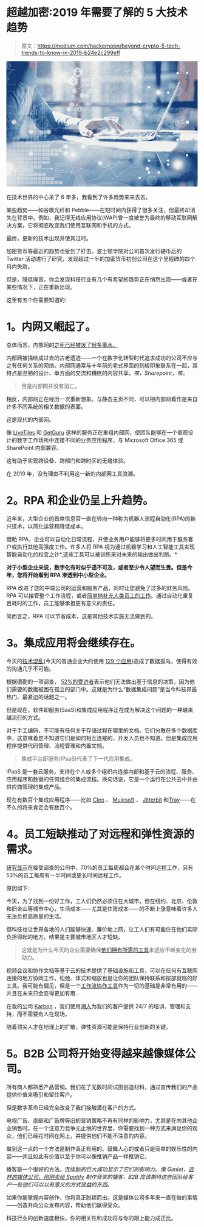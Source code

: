 # 超越加密:2019 年需要了解的 5 大技术趋势

> 原文：<https://medium.com/hackernoon/beyond-crypto-5-tech-trends-to-know-in-2019-b24e2c299eff>

![](img/5914b01736acf9ba55f930b74f63876e.png)

在技术世界的中心呆了 6 年多，我看到了许多趋势来来去去。

某些趋势——如谷歌光纤和 Pebble——在短时间内获得了很多关注，但最终却消失在背景中。例如，我记得无线应用协议(WAP)曾一度被誉为最终的移动互联网解决方案，它将彻底改变我们使用互联网和手机的方式。

最终，更新的技术出现并使其过时。

加密货币等最近的趋势也受到了打击。波士顿学院对公司首次发行硬币后的 Twitter 活动进行了研究，发现超过一半的加密货币初创公司在这个里程碑的四个月内失败。

但是，降低噪音，你会发现科技行业有几个有希望的趋势正在悄然出现——或者在某些情况下，正在重新出现。

这里有五个你需要知道的:

# **1。内网又崛起了。**

总体而言，内部网的[之死已经被泼了很多墨水。](https://www.gatehouse.co.uk/post-intranet-era/)

内部网被描绘成过去的古老遗迹——一个在数字化转型时代追求成功的公司不应与之有任何关系的网络。内部网通常与十年前的老式界面的刻板印象联系在一起，其特点是丑陋的设计、单方面的交流和糟糕的内容共享。*咳，Sharepoint，咳。*

> 但是内部网并没有消亡。

相反，内部网正在经历一次重新想象。与静态主页不同，可以把内部网看作是来自许多不同系统的相关数据的表面。

这是现代的内部网。

像 [LiveTiles](https://www.livetiles.nyc/) 和 [GetGuru](https://www.getguru.com/) 这样的服务正在重组内部网，使团队能够在一个直观设计的数字工作场所中连接不同的业务应用程序，与 Microsoft Office 365 或 SharePoint 内部兼容。

这有助于实现跨设备、跨部门和跨时区的无缝体验。

在 2019 年，没有理由不利用这一新的内部网工具浪潮。

# **2。RPA 和企业仍呈上升趋势。**

近年来，大型企业的首席信息官一直在转向一种称为机器人流程自动化(RPA)的新兴技术，以简化运营和降低成本。

借助 RPA，企业可以自动化日常流程，并使业务用户能够将更多时间用于服务客户或执行其他高强度工作。许多人将 RPA 视为通过机器学习和人工智能工具实现智能自动化的权宜之计*,这些工具可以被训练来对未来的输出做出判断。*

**对于小型企业来说，数字化有时似乎遥不可及，或者至少令人望而生畏。但是今年，您将开始看到 RPA 渗透到中小型企业。**

RPA 改进了您的中端公司的运营和服务产品，同时让您避免了过多的财务风险。RPA 可以接管整个工作流程，或者[简单地补充人类员工的工作](https://www.uipath.com/blog/unattended-attended-automation?hsCtaTracking=33f761f3-eeb4-4f96-966f-483277eccca8%7C6cda33dc-bed3-4ec1-be71-a2900b3959e6)。通过自动化重复且耗时的工作，员工能够承担更有意义的责任。

简而言之，RPA 可以节省成本，这是其他技术实施无法做到的。

# **3。集成应用将会继续存在。**

今天的[技术混乱](/@stuartwmcleod/3-ways-tech-clutter-is-killing-your-company-culture-15573761597f)(今天的普通企业大约使用 [129 个应用](https://www.wsj.com/articles/employees-are-accessing-more-and-more-business-apps-study-finds-11549580017))造成了数据孤岛，使得有效的沟通几乎不可能。

根据德勤的一项调查， [52%的受访者](https://www.tibco.com/blog/2010/09/16/saas-business-intelligence-solves-the-data-silo-problem/)表示他们无法做出基于信息的决策，因为他们需要的数据被困在孤立的部门中。这就是为什么“数据集成问题”是当今科技界最热门、最紧迫的话题之一。

但是现在，软件即服务(SaaS)和集成应用程序正在成为解决这个问题的一种越来越流行的方式。

对于手工编码，不可能有任何关于存储过程在哪里的文档。它们分散在多个数据库中，这意味着您不知道它们是如何相互连接的，开发人员也不知道。但是集成应用程序提供代码管理、流程管理和内置文档。

> 集成平台即服务(IPaaS)代表了下一代应用集成。

IPaaS 是一套云服务，支持在个人或多个组织内连接内部和基于云的流程、服务、应用程序和数据的任何组合的集成流程。换句话说，它是一个运行在公共云中并由供应商管理的集成产品。

现在有数百个集成应用程序——比如 [Cleo](https://www.cleo.com/) 、 [Mulesoft](https://www.mulesoft.com/) 、 [Jitterbit](https://www.jitterbit.com/) 和[Tray](https://tray.io/)——在不久的将来肯定会有数百个。

# **4。员工短缺推动了对远程和弹性资源的需求。**

[研究显示](https://www.americanexpress.com/en-us/business/trends-and-insights/articles/understanding-shift-mobile-workforce/)在接受调查的公司中，70%的员工每周都会在某个时间远程工作，另有 53%的员工每周有一半时间或更长时间远程工作。

原因如下:

今天，为了找到一份好工作，工人们仍然必须住在大城市，但在纽约、北京、伦敦和旧金山等城市中心，生活成本——尤其是住房成本——的不断上涨意味着许多人无法负担高质量的生活。

但科技也让世界各地的人们能够快速、廉价地上网，让工人们有可能住在他们实际负担得起的地方。结果是主要城市地区人才短缺。

> 这就是为什么今天的企业需要确保[他们拥有所需的工具](https://karbonhq.com/accountant-resources/articles/ten-tools-for-remote-team-collaboration)来适应不断变化的劳动力。

视频会议和协作文档等基于云的技术提供了基础设施和工具，可以在任何有互联网连接的地方协同工作。松弛、体式和缩放也是让你的团队保持联系和按部就班的好工具。我可能有偏见，但是一个[工作流协作工具](https://karbonhq.com/accountant-resources/articles/what-is-workstream-collaboration)作为一切的基础是非常有用的——并且在未来只会变得更加有用..

在我的公司 [Karbon](https://karbonhq.com/) ，我们使用[潮人](https://influx.com/)为我们的客户提供 24/7 的培训、管理和支持，而不需要有人在现场。

随着顶尖人才在地理上的扩散，弹性资源可能是保持行业创新的关键。

# **5。B2B 公司将开始变得越来越像媒体公司。**

所有商人都熟悉产品营销。我们花了无数时间试图创造材料，通过宣传我们的产品提供价值来吸引和留住客户。

但是数字革命已经完全改变了我们接触潜在客户的方式。

电视广告、直邮和广告牌等旧的营销策略不再有同样的影响力，尤其是在向其他企业销售时。在一个注意力竞争无止境的世界里，你需要找到一种方式来满足你的观众，他们已经花时间在网上，并提供他们不能不注意的内容。

做到这一点的一个方法是制作真正有用的、鼓舞人心的或者只是简单的娱乐性的内容——并且如此有价值以至于你可以像推销产品一样推销它。

播客是一个很好的方法。连续剧*的巨大成功显示了它们的影响力。像 Gimlet，[这样的媒体公司，刚刚卖给 Spotify](https://www.recode.net/2019/2/7/18214941/alex-blumberg-matt-lieber-gimlet-spotify-deal-acquisition-peter-kafka-media-podcast-audio-interview) 制作获奖的播客，B2B 应该期待这些团队给客户一些他们可以以有意义的方式受益的东西。*

如果你能掌握内容创作，你将真正脱颖而出。这是媒体公司多年来一直在做的事情——创造并向公众发布内容，帮助他们赢得受众。

科技行业的创新速度极快，你的相关性和成功将与你的跟上能力成正比。